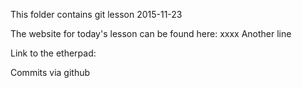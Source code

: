 This folder contains git lesson 2015-11-23

The website for today's lesson can be found here: xxxx
Another line

Link to the etherpad: 

Commits via github
